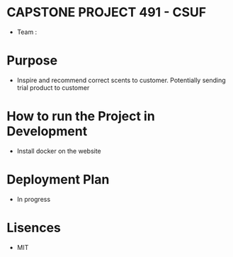 # CAPSTONE PROJECT 491 - CSUF

- Team :

# Purpose

- Inspire and recommend correct scents to customer. Potentially sending trial product to customer

# How to run the Project in Development

- Install docker on the website

# Deployment Plan

- In progress

# Lisences

- MIT
